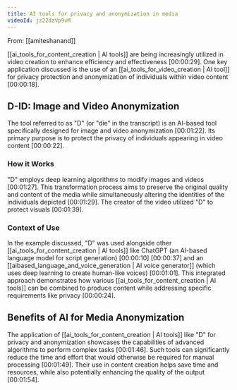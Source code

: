 ```yaml
---
title: AI tools for privacy and anonymization in media
videoId: jz22dzVp9vM
---
```


From: [[amiteshanand]] <br/> 

[[ai_tools_for_content_creation | AI tools]] are being increasingly utilized in video creation to enhance efficiency and effectiveness <a class="yt-timestamp" data-t="00:00:29">[00:00:29]</a>. One key application discussed is the use of an [[ai_tools_for_video_creation | AI tool]] for privacy protection and anonymization of individuals within video content <a class="yt-timestamp" data-t="00:00:18">[00:00:18]</a>.

## D-ID: Image and Video Anonymization

The tool referred to as "D" (or "die" in the transcript) is an AI-based tool specifically designed for image and video anonymization <a class="yt-timestamp" data-t="00:01:22">[00:01:22]</a>. Its primary purpose is to protect the privacy of individuals appearing in video content <a class="yt-timestamp" data-t="00:00:22">[00:00:22]</a>.

### How it Works
"D" employs deep learning algorithms to modify images and videos <a class="yt-timestamp" data-t="00:01:27">[00:01:27]</a>. This transformation process aims to preserve the original quality and content of the media while simultaneously altering the identities of the individuals depicted <a class="yt-timestamp" data-t="00:01:29">[00:01:29]</a>. The creator of the video utilized "D" to protect visuals <a class="yt-timestamp" data-t="00:01:39">[00:01:39]</a>.

### Context of Use
In the example discussed, "D" was used alongside other [[ai_tools_for_content_creation | AI tools]] like ChatGPT (an AI-based language model for script generation) <a class="yt-timestamp" data-t="00:00:10">[00:00:10]</a> <a class="yt-timestamp" data-t="00:00:37">[00:00:37]</a> and an [[aibased_language_and_voice_generation | AI voice generator]] (which uses deep learning to create human-like voices) <a class="yt-timestamp" data-t="00:01:01">[00:01:01]</a>. This integrated approach demonstrates how various [[ai_tools_for_content_creation | AI tools]] can be combined to produce content while addressing specific requirements like privacy <a class="yt-timestamp" data-t="00:00:24">[00:00:24]</a>.

## Benefits of AI for Media Anonymization
The application of [[ai_tools_for_content_creation | AI tools]] like "D" for privacy and anonymization showcases the capabilities of advanced algorithms to perform complex tasks <a class="yt-timestamp" data-t="00:01:46">[00:01:46]</a>. Such tools can significantly reduce the time and effort that would otherwise be required for manual processing <a class="yt-timestamp" data-t="00:01:49">[00:01:49]</a>. Their use in content creation helps save time and resources, while also potentially enhancing the quality of the output <a class="yt-timestamp" data-t="00:01:54">[00:01:54]</a>.
